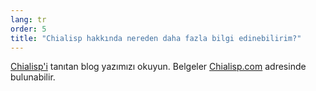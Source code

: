 ```yaml
---
lang: tr
order: 5
title: "Chialisp hakkında nereden daha fazla bilgi edinebilirim?"
---
```


[Chialisp'i](https://www.chia.net/2019/11/27/chialisp.en.html) tanıtan blog yazımızı okuyun. Belgeler [Chialisp.com](https://chialisp.com) adresinde bulunabilir.
